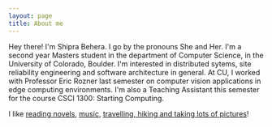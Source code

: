 ```yaml
---
layout: page
title: About me
---
```


Hey there! I'm Shipra Behera. I go by the pronouns She and Her. I'm a second year Masters student in the department of Computer Science, in the University of Colorado, Boulder. I'm interested in distributed sytems, site reliability engineering and software architecture in general. At CU, I worked with Professor Eric Rozner last semester on computer vision applications in edge computing environments. I'm also a Teaching Assistant this semester for the course CSCI 1300: Starting Computing.

I like [reading novels](https://www.goodreads.com/review/list/54036489), [music](https://open.spotify.com/playlist/37i9dQZF1DWTtTyjgd08yp), [travelling, hiking and taking lots of pictures](https://www.instagram.com/ships_shipra/)!

